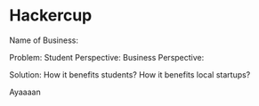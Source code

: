 # Hackercup

Name of Business:

Problem:
Student Perspective:
Business Perspective:

Solution:
How it benefits students?
How it benefits local startups?

Ayaaaan

